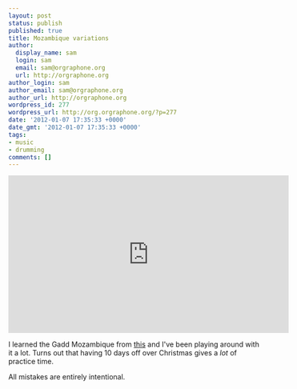 ```yaml
---
layout: post
status: publish
published: true
title: Mozambique variations
author:
  display_name: sam
  login: sam
  email: sam@orgraphone.org
  url: http://orgraphone.org
author_login: sam
author_email: sam@orgraphone.org
author_url: http://orgraphone.org
wordpress_id: 277
wordpress_url: http://org.orgraphone.org/?p=277
date: '2012-01-07 17:35:33 +0000'
date_gmt: '2012-01-07 17:35:33 +0000'
tags:
- music
- drumming
comments: []
---
```

<p><iframe src="http://www.youtube.com/embed/qTcqyG6wmSU" frameborder="0" width="560" height="315"></iframe></p>
<p>I learned the Gadd Mozambique from <a title="Late In The Evening drum lesson" href="http://beekl.es/cb" target="_blank">this</a> and I've been playing around with it a lot. Turns out that having 10 days off over Christmas gives a <em>lot</em> of practice time.</p>
<p>All mistakes are entirely intentional.</p>
